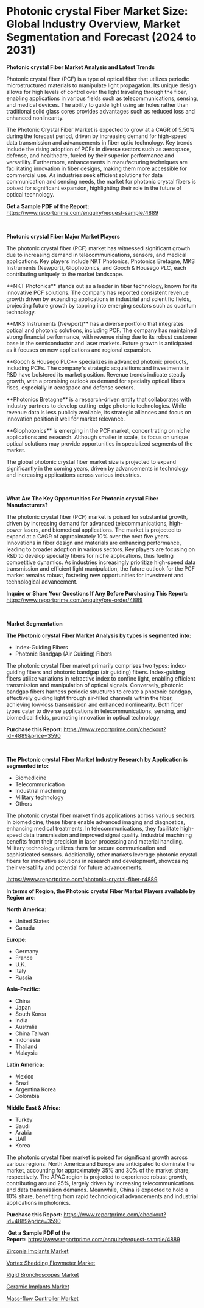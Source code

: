 <p><h1>Photonic crystal Fiber Market Size: Global Industry Overview, Market Segmentation and Forecast (2024 to 2031)</h1></p><p><strong>Photonic crystal Fiber Market Analysis and Latest Trends</strong></p>
<p><p>Photonic crystal fiber (PCF) is a type of optical fiber that utilizes periodic microstructured materials to manipulate light propagation. Its unique design allows for high levels of control over the light traveling through the fiber, enabling applications in various fields such as telecommunications, sensing, and medical devices. The ability to guide light using air holes rather than traditional solid glass cores provides advantages such as reduced loss and enhanced nonlinearity.</p><p>The Photonic Crystal Fiber Market is expected to grow at a CAGR of 5.50% during the forecast period, driven by increasing demand for high-speed data transmission and advancements in fiber optic technology. Key trends include the rising adoption of PCFs in diverse sectors such as aerospace, defense, and healthcare, fueled by their superior performance and versatility. Furthermore, enhancements in manufacturing techniques are facilitating innovation in fiber designs, making them more accessible for commercial use. As industries seek efficient solutions for data communication and sensing needs, the market for photonic crystal fibers is poised for significant expansion, highlighting their role in the future of optical technology.</p></p>
<p><strong>Get a Sample PDF of the Report:&nbsp;</strong> <a href="https://www.reportprime.com/enquiry/request-sample/4889">https://www.reportprime.com/enquiry/request-sample/4889</a></p>
<p>&nbsp;</p>
<p><strong>Photonic crystal Fiber Major Market Players</strong></p>
<p><p>The photonic crystal fiber (PCF) market has witnessed significant growth due to increasing demand in telecommunications, sensors, and medical applications. Key players include NKT Photonics, Photonics Bretagne, MKS Instruments (Newport), Glophotonics, and Gooch & Housego PLC, each contributing uniquely to the market landscape.</p><p>**NKT Photonics** stands out as a leader in fiber technology, known for its innovative PCF solutions. The company has reported consistent revenue growth driven by expanding applications in industrial and scientific fields, projecting future growth by tapping into emerging sectors such as quantum technology.</p><p>**MKS Instruments (Newport)** has a diverse portfolio that integrates optical and photonic solutions, including PCF. The company has maintained strong financial performance, with revenue rising due to its robust customer base in the semiconductor and laser markets. Future growth is anticipated as it focuses on new applications and regional expansion.</p><p>**Gooch & Housego PLC** specializes in advanced photonic products, including PCFs. The company's strategic acquisitions and investments in R&D have bolstered its market position. Revenue trends indicate steady growth, with a promising outlook as demand for specialty optical fibers rises, especially in aerospace and defense sectors.</p><p>**Photonics Bretagne** is a research-driven entity that collaborates with industry partners to develop cutting-edge photonic technologies. While revenue data is less publicly available, its strategic alliances and focus on innovation position it well for market relevance.</p><p>**Glophotonics** is emerging in the PCF market, concentrating on niche applications and research. Although smaller in scale, its focus on unique optical solutions may provide opportunities in specialized segments of the market.</p><p>The global photonic crystal fiber market size is projected to expand significantly in the coming years, driven by advancements in technology and increasing applications across various industries.</p></p>
<p>&nbsp;</p>
<p><strong>What Are The Key Opportunities For Photonic crystal Fiber Manufacturers?</strong></p>
<p><p>The photonic crystal fiber (PCF) market is poised for substantial growth, driven by increasing demand for advanced telecommunications, high-power lasers, and biomedical applications. The market is projected to expand at a CAGR of approximately 10% over the next five years. Innovations in fiber design and materials are enhancing performance, leading to broader adoption in various sectors. Key players are focusing on R&D to develop specialty fibers for niche applications, thus fueling competitive dynamics. As industries increasingly prioritize high-speed data transmission and efficient light manipulation, the future outlook for the PCF market remains robust, fostering new opportunities for investment and technological advancement.</p></p>
<p><strong>Inquire or Share Your Questions If Any Before Purchasing This Report:</strong> <a href="https://www.reportprime.com/enquiry/pre-order/4889">https://www.reportprime.com/enquiry/pre-order/4889</a></p>
<p>&nbsp;</p>
<p><strong>Market Segmentation</strong></p>
<p><strong>The Photonic crystal Fiber Market Analysis by types is segmented into:</strong></p>
<p><ul><li>Index-Guiding Fibers</li><li>Photonic Bandgap (Air Guiding) Fibers</li></ul></p>
<p><p>The photonic crystal fiber market primarily comprises two types: index-guiding fibers and photonic bandgap (air guiding) fibers. Index-guiding fibers utilize variations in refractive index to confine light, enabling efficient transmission and manipulation of optical signals. Conversely, photonic bandgap fibers harness periodic structures to create a photonic bandgap, effectively guiding light through air-filled channels within the fiber, achieving low-loss transmission and enhanced nonlinearity. Both fiber types cater to diverse applications in telecommunications, sensing, and biomedical fields, promoting innovation in optical technology.</p></p>
<p><strong>Purchase this Report:&nbsp;</strong><a href="https://www.reportprime.com/checkout?id=4889&price=3590">https://www.reportprime.com/checkout?id=4889&price=3590</a></p>
<p>&nbsp;</p>
<p><strong>The Photonic crystal Fiber Market Industry Research by Application is segmented into:</strong></p>
<p><ul><li>Biomedicine</li><li>Telecommunication</li><li>Industrial machining</li><li>Military technology</li><li>Others</li></ul></p>
<p><p>The photonic crystal fiber market finds applications across various sectors. In biomedicine, these fibers enable advanced imaging and diagnostics, enhancing medical treatments. In telecommunications, they facilitate high-speed data transmission and improved signal quality. Industrial machining benefits from their precision in laser processing and material handling. Military technology utilizes them for secure communication and sophisticated sensors. Additionally, other markets leverage photonic crystal fibers for innovative solutions in research and development, showcasing their versatility and potential for future advancements.</p></p>
<p><a href="https://www.reportprime.com/photonic-crystal-fiber-r4889">&nbsp;https://www.reportprime.com/photonic-crystal-fiber-r4889</a></p>
<p><strong>In terms of Region, the Photonic crystal Fiber Market Players available by Region are:</strong></p>
<p>
    <p> <strong> North America: </strong>
        <ul>
            <li>United States</li>
            <li>Canada</li>
        </ul>
        </p> 
    <p> <strong> Europe: </strong>
        <ul>
            <li>Germany</li>
            <li>France</li>
            <li>U.K.</li>
            <li>Italy</li>
            <li>Russia</li>
        </ul>
        </p> 
    <p> <strong> Asia-Pacific: </strong>
        <ul>
            <li>China</li>
            <li>Japan</li>
            <li>South Korea</li>
            <li>India</li>
            <li>Australia</li>
            <li>China Taiwan</li>
            <li>Indonesia</li>
            <li>Thailand</li>
            <li>Malaysia</li>
        </ul>
        </p> 
    <p> <strong> Latin America: </strong>
        <ul>
            <li>Mexico</li>
            <li>Brazil</li>
            <li>Argentina Korea</li>
            <li>Colombia</li>
        </ul>
        </p> 
    <p> <strong> Middle East & Africa: </strong>
        <ul>
            <li>Turkey</li>
            <li>Saudi</li>
            <li>Arabia</li>
            <li>UAE</li>
            <li>Korea</li>
        </ul>
    </p>
    </p>
<p><p>The photonic crystal fiber market is poised for significant growth across various regions. North America and Europe are anticipated to dominate the market, accounting for approximately 35% and 30% of the market share, respectively. The APAC region is projected to experience robust growth, contributing around 25%, largely driven by increasing telecommunications and data transmission demands. Meanwhile, China is expected to hold a 10% share, benefiting from rapid technological advancements and industrial applications in photonics.</p></p>
<p><strong>Purchase this Report: </strong><a href="https://www.reportprime.com/checkout?id=4889&price=3590">https://www.reportprime.com/checkout?id=4889&price=3590</a></p>
<p>&nbsp;<strong>Get a Sample PDF of the Report:&nbsp;&nbsp;</strong><a href="https://www.reportprime.com/enquiry/request-sample/4889">https://www.reportprime.com/enquiry/request-sample/4889</a></p>
<p><strong></strong></p>
<p><p><a href="https://www.linkedin.com/pulse/zirconia-implants-market-trends-detailed-study-its-jdbne?trackingId=rvQ4sqktTG6cjTfUdDfb1g%3D%3D">Zirconia Implants Market</a></p><p><a href="https://issuu.com/reportprime-2/docs/vortex-shedding-flowmeter-market-si_51ab3ff86161fc">Vortex Shedding Flowmeter Market</a></p><p><a href="https://www.linkedin.com/pulse/navigating-rigid-bronchoscopes-market-expert-analysis-forecast-qfhfe?trackingId=ioeEWILjQqG5e91KC0dmAg%3D%3D">Rigid Bronchoscopes Market</a></p><p><a href="https://www.linkedin.com/pulse/driving-factors-behind-ceramic-implants-market-trends-applications-m6ese?trackingId=yb6N4S7JRIWjujZ1UQvy%2BQ%3D%3D">Ceramic Implants Market</a></p><p><a href="https://issuu.com/reportprime-2/docs/mass-flow-controller-market-size-20_d5813ce8d1bdfc">Mass-flow Controller Market</a></p></p>